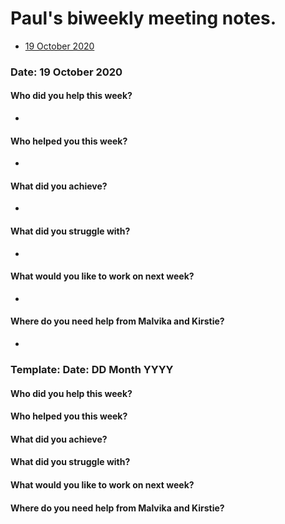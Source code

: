 # Paul's biweekly meeting notes.

* [19 October 2020](#date-19-October-2020)

### Date: 19 October 2020

#### Who did you help this week?

- 

#### Who helped you this week?

- 

#### What did you achieve?

- 

#### What did you struggle with?

- 

#### What would you like to work on next week?

- 

#### Where do you need help from Malvika and Kirstie?

- 

### Template: Date: DD Month YYYY

#### Who did you help this week?

#### Who helped you this week?

#### What did you achieve?

#### What did you struggle with?

#### What would you like to work on next week?

#### Where do you need help from Malvika and Kirstie?
